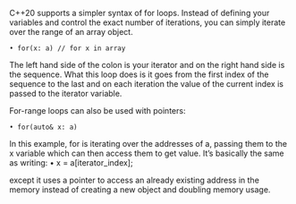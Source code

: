 ﻿C++20 supports a simpler syntax of for loops. Instead of defining your variables and control the exact number of iterations, you can simply iterate over the range of an array object.

    • for(x: a) // for x in array

The left hand side of the colon is your iterator and on the right hand side is the sequence. What this loop does is it goes from the first index of the sequence to the last and on each iteration the value of the current index is passed to the iterator variable.

For-range loops can also be used with pointers:

    • for(auto& x: a)

In this example, for is iterating over the addresses of a, passing them to the x variable which can then access them to get value. It’s basically the same as writing:
    • x = a[iterator_index];

except it uses a pointer to access an already existing address in the memory instead of creating a new object and doubling memory usage.

